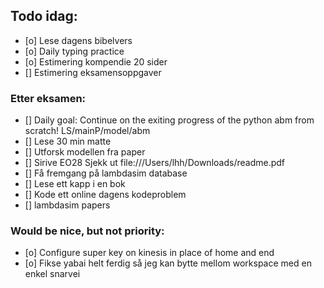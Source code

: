 ## Todo idag:

- [o] Lese dagens bibelvers
- [o] Daily typing practice
- [o] Estimering kompendie 20 sider
- [] Estimering eksamensoppgaver

### Etter eksamen:

- [] Daily goal: Continue on the exiting progress of the python abm from scratch! LS/mainP/model/abm
- [] Lese 30 min matte
- [] Utforsk modellen fra paper
- [] Sirive EO28
  Sjekk ut file:///Users/lhh/Downloads/readme.pdf
- [] Få fremgang på lambdasim database
- [] Lese ett kapp i en bok
- [] Kode ett online dagens kodeproblem
- [] lambdasim papers

### Would be nice, but not priority:

- [o] Configure super key on kinesis in place of home and end
- [o] Fikse yabai helt ferdig så jeg kan bytte mellom workspace med en enkel snarvei
